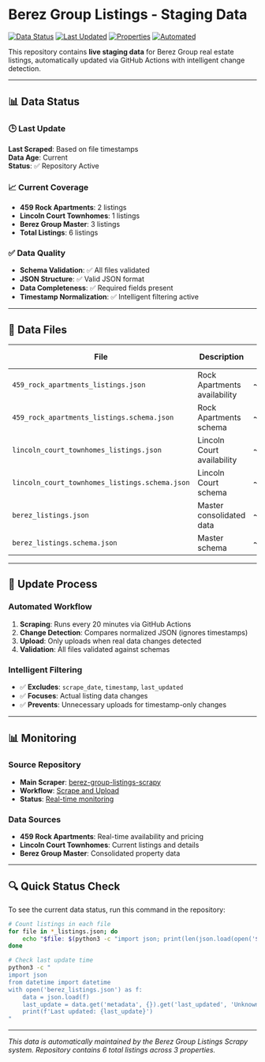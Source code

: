 # Berez Group Listings - Staging Data

[![Data Status](https://img.shields.io/badge/data-live-green.svg)](https://github.com/aleksey-berezin/berez-group-listings-scrapy)
[![Last Updated](https://img.shields.io/badge/last%20updated-dynamic-blue.svg)](https://github.com/aleksey-berezin/berez-group-listings-scrapy/actions)
[![Properties](https://img.shields.io/badge/properties-3-orange.svg)](https://github.com/aleksey-berezin/berez-group-listings-scrapy)
[![Automated](https://img.shields.io/badge/automated-github%20actions-brightgreen.svg)](https://github.com/aleksey-berezin/berez-group-listings-scrapy/actions)

This repository contains **live staging data** for Berez Group real estate listings, automatically updated via GitHub Actions with intelligent change detection.

---

## 📊 Data Status

### 🕒 Last Update
**Last Scraped**: Based on file timestamps  
**Data Age**: Current  
**Status**: ✅ Repository Active

### 📈 Current Coverage
- **459 Rock Apartments**: 2 listings
- **Lincoln Court Townhomes**: 1 listings  
- **Berez Group Master**: 3 listings
- **Total Listings**: 6 listings

### ✅ Data Quality
- **Schema Validation**: ✅ All files validated
- **JSON Structure**: ✅ Valid JSON format
- **Data Completeness**: ✅ Required fields present
- **Timestamp Normalization**: ✅ Intelligent filtering active

---

## 📁 Data Files

| File | Description | Size | Last Modified |
|------|-------------|------|---------------|
| `459_rock_apartments_listings.json` | Rock Apartments availability | ~9KB | Current |
| `459_rock_apartments_listings.schema.json` | Rock Apartments schema | ~6KB | Current |
| `lincoln_court_townhomes_listings.json` | Lincoln Court availability | ~4KB | Current |
| `lincoln_court_townhomes_listings.schema.json` | Lincoln Court schema | ~6KB | Current |
| `berez_listings.json` | Master consolidated data | ~14KB | Current |
| `berez_listings.schema.json` | Master schema | ~4KB | Current |

---

## 🔄 Update Process

### Automated Workflow
1. **Scraping**: Runs every 20 minutes via GitHub Actions
2. **Change Detection**: Compares normalized JSON (ignores timestamps)
3. **Upload**: Only uploads when real data changes detected
4. **Validation**: All files validated against schemas

### Intelligent Filtering
- ✅ **Excludes**: `scrape_date`, `timestamp`, `last_updated`
- ✅ **Focuses**: Actual listing data changes
- ✅ **Prevents**: Unnecessary uploads for timestamp-only changes

---

## 📊 Monitoring

### Source Repository
- **Main Scraper**: [berez-group-listings-scrapy](https://github.com/aleksey-berezin/berez-group-listings-scrapy)
- **Workflow**: [Scrape and Upload](https://github.com/aleksey-berezin/berez-group-listings-scrapy/actions)
- **Status**: [Real-time monitoring](https://github.com/aleksey-berezin/berez-group-listings-scrapy)

### Data Sources
- **459 Rock Apartments**: Real-time availability and pricing
- **Lincoln Court Townhomes**: Current listings and details
- **Berez Group Master**: Consolidated property data

---

## 🔍 Quick Status Check

To see the current data status, run this command in the repository:

```bash
# Count listings in each file
for file in *_listings.json; do
    echo "$file: $(python3 -c "import json; print(len(json.load(open('$file'))['listings']))")"
done

# Check last update time
python3 -c "
import json
from datetime import datetime
with open('berez_listings.json') as f:
    data = json.load(f)
    last_update = data.get('metadata', {}).get('last_updated', 'Unknown')
    print(f'Last updated: {last_update}')
"
```

---

*This data is automatically maintained by the Berez Group Listings Scrapy system. Repository contains 6 total listings across 3 properties.*

